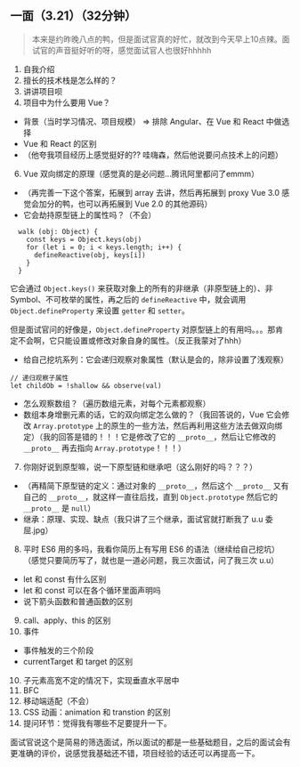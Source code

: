 ## 一面（3.21）（32分钟）
> 本来是约昨晚八点的鸭，但是面试官真的好忙，就改到今天早上10点辣。面试官的声音挺好听的呀，感觉面试官人也很好hhhhh

1. 自我介绍
2. 擅长的技术栈是怎么样的？
3. 讲讲项目呗
4. 项目中为什么要用 Vue？
- 背景（当时学习情况、项目规模） => 排除 Angular、在 Vue 和 React 中做选择
- Vue 和 React 的区别
- （他夸我项目经历上感觉挺好的?? 哇嗨森，然后他说要问点技术上的问题）
6. Vue 双向绑定的原理（感觉真的是必问题...腾讯阿里都问了emmm）
- （再完善一下这个答案，拓展到 array 去讲，然后再拓展到 proxy Vue 3.0 感觉会加分的鸭，也可以再拓展到 Vue 2.0 的其他源码）
- 它会劫持原型链上的属性吗？（不会）
```
  walk (obj: Object) {
    const keys = Object.keys(obj)
    for (let i = 0; i < keys.length; i++) {
      defineReactive(obj, keys[i])
    }
  }
```
它会通过 `Object.keys()` 来获取对象上的所有的非继承（非原型链上的）、非 Symbol、不可枚举的属性，再之后的 `defineReactive` 中，就会调用 `Object.defineProperty` 来设置 `getter` 和 `setter`。

但是面试官问的好像是，`Object.defineProperty` 对原型链上的有用吗。。。那肯定不会啊，它只能设置或修改对象自身的属性。（反正我蒙对了hhh）
- 给自己挖坑系列：它会递归观察对象属性（默认是会的，除非设置了浅观察）
```
// 递归观察子属性
let childOb = !shallow && observe(val)
```
- 怎么观察数组？（遍历数组元素，对每个元素都观察）
- 数组本身增删元素的话，它的双向绑定怎么做的？（我回答说的，Vue 它会修改 `Array.prototype` 上的原生的一些方法，然后再利用这些方法去做双向绑定）（我的回答是错的！！！它是修改了它的 `__proto__`，然后让它修改的 `__proto__` 再去指向 `Array.prototype`！！！）
7. 你刚好说到原型嘛，说一下原型链和继承吧（这么刚好的吗？？？）
- （再精简下原型链的定义：通过对象的 `__proto__`，然后这个 `__proto__` 又有自己的 `__proto__`，就这样一直往后找，直到 `Object.prototype` 然后它的 `__proto__` 是 `null`）
- 继承：原理、实现、缺点（我只讲了三个继承，面试官就打断我了 u.u 委屈.jpg）
8. 平时 ES6 用的多吗，我看你简历上有写用 ES6 的语法（继续给自己挖坑）（感觉只要简历写了，就也是一道必问题，我三次面试，问了我三次 u.u）
- let 和 const 有什么区别
- let 和 const 可以在各个循环里面声明吗
- 说下箭头函数和普通函数的区别

9. call、apply、this 的区别
10. 事件
- 事件触发的三个阶段
- currentTarget 和 target 的区别
10. 子元素高宽不定的情况下，实现垂直水平居中
11. BFC
12. 移动端适配（不会）
13. CSS 动画：animation 和 transtion 的区别
14. 提问环节：觉得我有哪些不足要提升一下。

面试官说这个是简易的筛选面试，所以面试的都是一些基础题目，之后的面试会有更准确的评价，说感觉我基础还不错，项目经验的话还可以再提高一下。